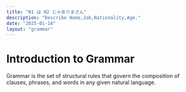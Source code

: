 ```yaml
---
title: "N1 は N2 じゃありまさん"
description: "Describe Name,Job,Nationality,Age."
date: "2025-01-14"
layout: "grammar"
---
```


# Introduction to Grammar

Grammar is the set of structural rules that govern the composition of clauses, phrases, and words in any given natural language.

